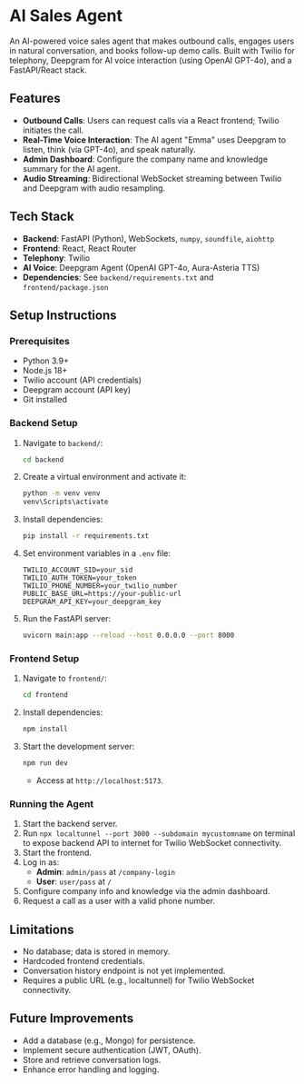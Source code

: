 # AI Sales Agent

An AI-powered voice sales agent that makes outbound calls, engages users in natural conversation, and books follow-up demo calls. Built with Twilio for telephony, Deepgram for AI voice interaction (using OpenAI GPT-4o), and a FastAPI/React stack.

## Features
- **Outbound Calls**: Users can request calls via a React frontend; Twilio initiates the call.
- **Real-Time Voice Interaction**: The AI agent "Emma" uses Deepgram to listen, think (via GPT-4o), and speak naturally.
- **Admin Dashboard**: Configure the company name and knowledge summary for the AI agent.
- **Audio Streaming**: Bidirectional WebSocket streaming between Twilio and Deepgram with audio resampling.

## Tech Stack
- **Backend**: FastAPI (Python), WebSockets, `numpy`, `soundfile`, `aiohttp`
- **Frontend**: React, React Router
- **Telephony**: Twilio
- **AI Voice**: Deepgram Agent (OpenAI GPT-4o, Aura-Asteria TTS)
- **Dependencies**: See `backend/requirements.txt` and `frontend/package.json`

## Setup Instructions

### Prerequisites
- Python 3.9+
- Node.js 18+
- Twilio account (API credentials)
- Deepgram account (API key)
- Git installed

### Backend Setup
1. Navigate to `backend/`:
   ```bash
   cd backend
   ```
2. Create a virtual environment and activate it:
   ```bash
   python -m venv venv
   venv\Scripts\activate
   ```
3. Install dependencies:
   ```bash
   pip install -r requirements.txt
   ```
4. Set environment variables in a `.env` file:
   ```
   TWILIO_ACCOUNT_SID=your_sid
   TWILIO_AUTH_TOKEN=your_token
   TWILIO_PHONE_NUMBER=your_twilio_number
   PUBLIC_BASE_URL=https://your-public-url
   DEEPGRAM_API_KEY=your_deepgram_key
   ```
5. Run the FastAPI server:
   ```bash
   uvicorn main:app --reload --host 0.0.0.0 --port 8000
   ```

### Frontend Setup
1. Navigate to `frontend/`:
   ```bash
   cd frontend
   ```
2. Install dependencies:
   ```bash
   npm install
   ```
3. Start the development server:
   ```bash
   npm run dev
   ```
   - Access at `http://localhost:5173`.

### Running the Agent
1. Start the backend server.
2. Run `npx localtunnel --port 3000 --subdomain mycustomname` on terminal to expose backend API to internet for Twilio WebSocket connectivity.
3. Start the frontend.
4. Log in as:
   - **Admin**: `admin/pass` at `/company-login`
   - **User**: `user/pass` at `/`
5. Configure company info and knowledge via the admin dashboard.
6. Request a call as a user with a valid phone number.

## Limitations
- No database; data is stored in memory.
- Hardcoded frontend credentials.
- Conversation history endpoint is not yet implemented.
- Requires a public URL (e.g., localtunnel) for Twilio WebSocket connectivity.

## Future Improvements
- Add a database (e.g., Mongo) for persistence.
- Implement secure authentication (JWT, OAuth).
- Store and retrieve conversation logs.
- Enhance error handling and logging.
